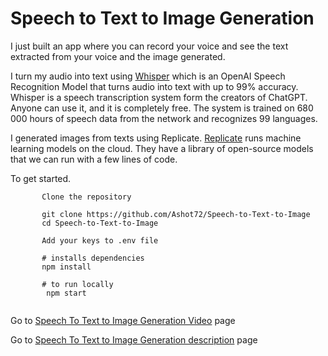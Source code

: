 # Speech to Text to Image Generation

I just built an app where you can record your voice and see the text extracted from your voice and the image generated.

I turn my audio into text using [Whisper](https://openai.com/research/whisper)  which is an OpenAI Speech Recognition Model that turns audio into text with up to 99% accuracy. Whisper is a speech transcription system form the creators of ChatGPT. Anyone can use it, and it is completely free. The system is trained on 680 000 hours of speech data from the network and recognizes 99 languages.

I generated images from texts using Replicate. [Replicate](https://replicate.com/blog/machine-learning-needs-better-tools) runs machine learning models on the cloud. They have a library of open-source
models that we can run with a few lines of code. 


To get started.
```
       Clone the repository

       git clone https://github.com/Ashot72/Speech-to-Text-to-Image
       cd Speech-to-Text-to-Image

       Add your keys to .env file
       
       # installs dependencies
       npm install

       # to run locally
        npm start
      
```

Go to [Speech To Text to Image Generation Video](https://youtu.be/ZI6Q60PrUCE) page

Go to [Speech To Text to Image Generation description](https://ashot72.github.io/Speech-to-Text-to-Image/doc.htm) page
